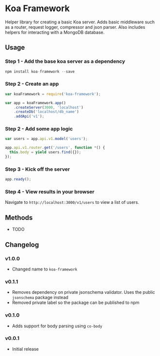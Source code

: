 Koa Framework
=============

Helper library for creating a basic Koa server. Adds basic middleware such as a router, request logger, compressor and json parser. Also includes helpers for interacting with a MongoDB database.

Usage
-----

### Step 1 - Add the base koa server as a dependency

```javascript
npm install koa-framework --save
```

### Step 2 - Create an app

```javascript
var koaFramework = require('koa-framework');

var app = koaFramework.app()
	.createServer(3000, 'localhost')
	.createDb('localhost/db_name')
	.addApi('v1');
```

### Step 2 - Add some app logic

```javascript
var users = app.api.v1.model('users');

app.api.v1.router.get('/users', function *() {
  this.body = yield users.find({});
});
```

### Step 3 - Kick off the server

```javascript
app.ready();
```

### Step 4 - View results in your browser
Navigate to `http://localhost:3000/v1/users` to view a list of users.

Methods
-------

- TODO


Changelog
---------

### v1.0.0
- Changed name to `koa-framework`

### v0.1.1
- Removes dependency on private jsonschema validator. Uses the public `jsonschema` package instead
- Removed private label so the package can be published to npm

### v0.1.0
- Adds support for body parsing using `co-body`

### v0.0.1
- Initial release